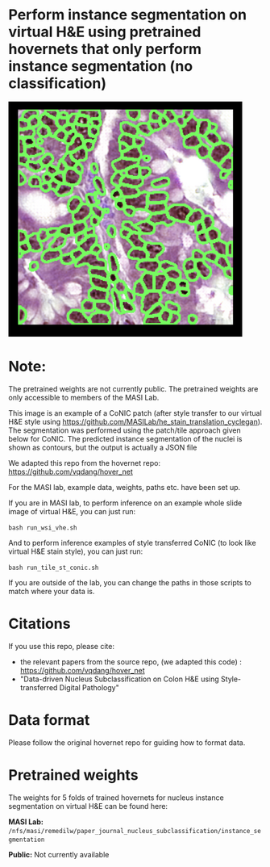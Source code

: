 # Perform instance segmentation on virtual H&E using pretrained hovernets that only perform instance segmentation (no classification)

![Description of Image](./seg_2.png)

# Note:
The pretrained weights are not currently public. The pretrained weights are only accessible to members of the MASI Lab.

This image is an example of a CoNIC patch (after style transfer to our virtual H&E style using https://github.com/MASILab/he_stain_translation_cyclegan).
The segmentation was performed using the patch/tile approach given below for CoNIC.
The predicted instance segmentation of the nuclei is shown as contours, but the output is actually a JSON file

We adapted this repo from the hovernet repo: https://github.com/vqdang/hover_net

For the MASI lab, example data, weights, paths etc. have been set up.

If you are in MASI lab, to perform inference on an example whole slide image of virtual H&E, you can just run:

```bash run_wsi_vhe.sh```

And to perform inference examples of style transferred CoNIC (to look like virtual H&E stain style), you can just run:

```bash run_tile_st_conic.sh```

If you are outside of the lab, you can change the paths in those scripts to match where your data is.

# Citations
If you use this repo, please cite:

- the relevant papers from the source repo, (we adapted this code) : https://github.com/vqdang/hover_net
- "Data-driven Nucleus Subclassification on Colon H&E using Style-transferred Digital Pathology"

# Data format
Please follow the original hovernet repo for guiding how to format data.

# Pretrained weights
The weights for 5 folds of trained hovernets for nucleus instance segmentation on virtual H&E can be found here:

**MASI Lab:** ```/nfs/masi/remedilw/paper_journal_nucleus_subclassification/instance_segmentation```

**Public:** Not currently available

